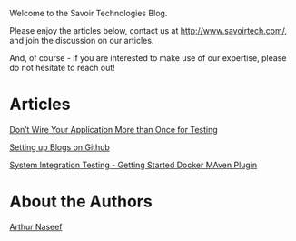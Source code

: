 Welcome to the Savoir Technologies Blog.

Please enjoy the articles below, contact us at
<http://www.savoirtech.com/>, and join the discussion on our articles.

And, of course - if you are interested to make use of our expertise,
please do not hesitate to reach out\!

# Articles

[Don’t Wire Your Application More than Once for
Testing](https://github.com/savoirtech/black-box-system-test)

[Setting up Blogs on Github](https://github.com/savoirtech/github-blog)

[System Integration Testing - Getting Started Docker MAven Plugin](https://github.com/savoirtech/black-box-system-test-dmp)

# About the Authors

[Arthur Naseef](authors/ArthurNaseef.md)
